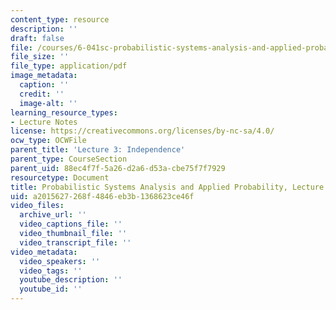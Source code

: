 ```yaml
---
content_type: resource
description: ''
draft: false
file: /courses/6-041sc-probabilistic-systems-analysis-and-applied-probability-fall-2013/a2015627268f4846eb3b1368623ce46f_MIT6_041SCF13_L03.pdf
file_size: ''
file_type: application/pdf
image_metadata:
  caption: ''
  credit: ''
  image-alt: ''
learning_resource_types:
- Lecture Notes
license: https://creativecommons.org/licenses/by-nc-sa/4.0/
ocw_type: OCWFile
parent_title: 'Lecture 3: Independence'
parent_type: CourseSection
parent_uid: 88ec4f7f-5a26-d2a6-d53a-cbe75f7f7929
resourcetype: Document
title: Probabilistic Systems Analysis and Applied Probability, Lecture 3
uid: a2015627-268f-4846-eb3b-1368623ce46f
video_files:
  archive_url: ''
  video_captions_file: ''
  video_thumbnail_file: ''
  video_transcript_file: ''
video_metadata:
  video_speakers: ''
  video_tags: ''
  youtube_description: ''
  youtube_id: ''
---
```

